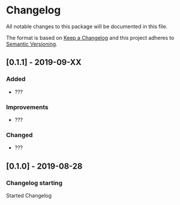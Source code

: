 # Changelog
All notable changes to this package will be documented in this file.

The format is based on [Keep a Changelog](http://keepachangelog.com/en/1.0.0/)
and this project adheres to [Semantic Versioning](http://semver.org/spec/v2.0.0.html).


## [0.1.1] - 2019-09-XX

### Added
- ???

### Improvements
- ???

### Changed
- ???

## [0.1.0] - 2019-08-28

### Changelog starting

Started Changelog
